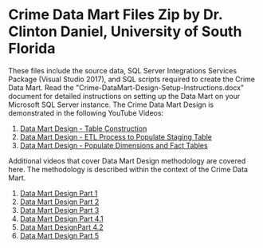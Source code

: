 # Crime Data Mart Files Zip by Dr. Clinton Daniel, University of South Florida
These files include the source data, SQL Server Integrations Services Package (Visual Studio 2017), and SQL scripts required to create the Crime Data Mart. Read the "Crime-DataMart-Design-Setup-Instructions.docx" document for detailed instructions on setting up the Data Mart on your Microsoft SQL Server instance. The Crime Data Mart Design is demonstrated in the following YouTube Videos:

1. [Data Mart Design - Table Construction](https://www.youtube.com/watch?v=feGmEAcMEBE)
2. [Data Mart Design - ETL Process to Populate Staging Table](https://www.youtube.com/watch?v=XVms0SA-6Xs)
3. [Data Mart Design - Populate Dimensions and Fact Tables](https://www.youtube.com/watch?v=ZabXH-QSRsA)

Additional videos that cover Data Mart Design methodology are covered here. The methodology is described within the context of the Crime Data Mart. 

1. [Data Mart Design Part 1](https://www.youtube.com/watch?v=BpsQfc4TjAo)
2. [Data Mart Design Part 2](https://www.youtube.com/watch?v=20TCAFYdnmk)
3. [Data Mart Design Part 3](https://www.youtube.com/watch?v=we34l6jubWM)
4. [Data Mart Design Part 4.1](https://www.youtube.com/watch?v=qIbQLjqkkVk)
5. [Data Mart DesignPart 4.2](https://www.youtube.com/watch?v=7d0PY2hxZkY)
6. [Data Mart Design Part 5](https://www.youtube.com/watch?v=ExJ2j1aM20k)
